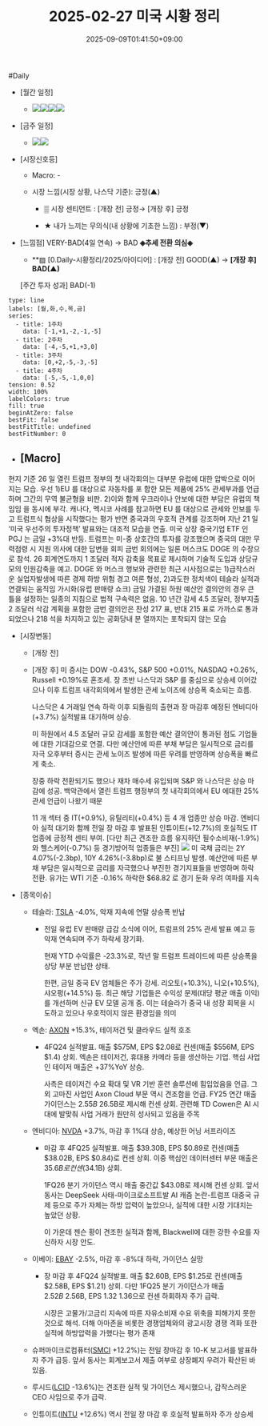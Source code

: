 ﻿---
title: "2025-02-27 미국 시황 정리"
date: 2025-09-09T01:41:50+09:00
lastmod: 2025-09-09T01:41:50+09:00
type: docs
sidebar:
  open: true
weight: 20
---
<div style="display:none">
  <meta property="article:published_time" content="2025-09-08T16:41:50Z" />
  <meta property="article:modified_time" content="2025-09-08T16:41:50Z" />
</div>
#Daily 

- [월간 일정]
	- ![](Pasted%20image%2020250221104731.png)![](Pasted%20image%2020250127112856.png)![](Pasted%20image%2020250127112925.png)![](Pasted%20image%2020250201120720.png)

- [금주 일정]
	- ![](Pasted%20image%2020250221104709.png)![](Pasted%20image%2020250224214050.png)

- [시장신호등]
	- Macro: -
	  
	- 시장 느낌(시장 상황, 나스닥 기준): 긍정(▲)
		  
		- ▒ 시장 센티먼트 : [개장 전] 긍정→ [개장 후] 긍정 
		  
		- ★ 내가 느끼는 무의식(내 상황에 기초한 느낌) : 부정(▼)

- [느낌점] VERY-BAD(4일 연속) → BAD  **◈추세 전환 의심◈**
	  
	- **▨ [0.Daily-시황정리/2025/아이디어] : [개장 전] GOOD(▲) → **[개장 후]  BAD(▲)**
	   
	[주간 투자 성과]  BAD(-1)

```chart
type: line
labels: [월,화,수,목,금]
series:
  - title: 1주차
    data: [-1,+1,-2,-1,-5]
  - title: 2주차
    data: [-4,-5,+1,+3,0]
  - title: 3주차
    data: [0,+2,-5,-3,-5]
  - title: 4주차
    data: [-5,-5,-1,0,0]
tension: 0.52
width: 100%
labelColors: true
fill: true
beginAtZero: false
bestFit: false
bestFitTitle: undefined
bestFitNumber: 0
```

- [Macro]
	- 

현지 기준 26 일 열린 트럼프 정부의 첫 내각회의는 대부분 유럽에 대한 압박으로 이어지는 모습. 우선 1)EU 를 대상으로 자동차를 포
함한 모든 제품에 25% 관세부과를 언급하며 그간의 무역 불균형을 비판. 2)이와 함께 우크라이나 안보에 대한 부담은 유럽의 책임임
을 동시에 부각. 캐나다, 멕시코 사례를 참고하면 EU 를 대상으로 관세와 안보를 두고 트럼프식 협상을 시작했다는 평가
반면 중국과의 우호적 관계를 강조하며 지난 21 일 ‘미국 우선주의 투자정책’ 발표와는 대조적 모습을 연출. 미국 상장 중국기업 ETF
인 PGJ 는 금일 +3%대 반등. 트럼프는 미-중 상호간의 투자를 강조했으며 중국의 대만 무력점령 시 지원 의사에 대한 답변을 회피
금번 회의에는 일론 머스크도 DOGE 의 수장으로 참석. 26 회계연도까지 1 조달러 적자 감축을 목표로 제시하며 기술적 도입과 상당규
모의 인원감축을 예고. DOGE 와 머스크 행보와 관련한 최근 시사점으로는 1)급작스러운 실업자발생에 따른 경제 하방 위험 경고 여론
형성, 2)과도한 정치색이 테슬라 실적과 연결되는 움직임 가시화(유럽 판매량 쇼크)
금일 가결된 하원 예산안 결의안의 경우 큰 틀을 설정하는 일종의 지침으로 법적 구속력은 없음. 10 년간 감세 4.5 조달러, 정부지출 2
조달러 삭감 계획을 포함한 금번 결의안은 찬성 217 표, 반대 215 표로 가까스로 통과되었으나 218 석을 차지하고 있는 공화당내 분
열까지는 포착되지 않는 모습

- [시장변동]
	- [개장 전]
	  
	- [개장 후] 미 증시는 DOW -0.43%, S&P 500 +0.01%, NASDAQ +0.26%, Russell +0.19%로 혼조세. 장 초반 나스닥과 S&P 를 중심으로 상승세 이어갔으나 이후 트럼프 내각회의에서 발생한 관세 노이즈에 상승폭 축소되는 흐름. 
	  
	  나스닥은 4 거래일 연속 하락 이후 되돌림의 출현과 장 마감후 예정된 엔비디아(+3.7%) 실적발표 대기하며 상승. 
	  
	  미 하원에서 4.5 조달러 규모 감세를 포함한 예산 결의안이 통과된 점도 기업들에 대한 기대감으로 연결. 다만 예산안에 따른 부채 부담은 일시적으로 금리를 자극 오후부터 증시는 관세 노이즈 발생에 따른 우려를 반영하며 상승폭을 빠르게 축소. 
	  
	  장중 하락 전환되기도 했으나 재차 매수세 유입되며 S&P 와 나스닥은 상승 마감에 성공. 백악관에서 열린 트럼프 행정부의 첫 내각회의에서 EU 에대한 25% 관세 언급이 나왔기 때문
	  
	  11 개 섹터 중 IT(+0.9%), 유틸리티(+0.4%) 등 4 개 업종만 상승 마감. 엔비디아 실적 대기와 함께 전일 장 마감 후 발표된 인튜이트(+12.7%)의 호실적도 IT 업종에 긍정적 센티 부여. [다만 최근 견조한 흐름 유지하던 필수소비재(-1.9%)와 헬스케어(-0.7%) 등 경기방어적 업종들은 부진]
	  ![](Pasted%20image%2020250227135106.png)
	  미 국채 금리는 2Y 4.07%(-2.3bp), 10Y 4.26%(-3.8bp)로 불 스티프닝 발생. 예산안에 따른 부채 부담은 일시적으로 금리를 자극했으나 부진한 경기지표들을 반영하며 하락 전환. 유가는 WTI 기준 -0.16% 하락한 $68.82 로 경기 둔화 우려 여파를 지속

- [종목이슈]
	- 테슬라: [TSLA](/company-analysis/tsla/) -4.0%, 악재 지속에 연말 상승폭 반납
		- 전일 유럽 EV 판매량 급감 소식에 이어, 트럼프의 25% 관세 발표 예고 등 악재 연속되며 주가 하락세 장기화. 
		  
		  현재 YTD 수익률은 -23.3%로, 작년 말 트럼프 트레이드에 따른 상승폭을 상당 부분 반납한 상태. 
		  
		  한편, 금일 중국 EV 업체들은 주가 강세. 리오토(+10.3%), 니오(+10.5%), 샤오펑(+14.5%) 등. 최근 해당 기업들은 수익성 문제(대당 평균 매출 이익)를 개선하며 신규 EV 모델 공개 중. 이는 테슬라가 중국 내 성장 회복을 시도하고 있으나 우호적이지 않은 환경임을 의미
		  
	- 엑손: [AXON](/company-analysis/axon/) +15.3%, 테이저건 및 클라우드 실적 호조
		- 4FQ24 실적발표. 매출 $575M, EPS $2.08로 컨센(매출 $556M, EPS $1.4) 상회. 엑손은 테이저건, 휴대용 카메라 등을 생산하는 기업. 핵심 사업인 테이저 매출은 +37%YoY 상승.
		  
		  사측은 테이저건 수요 확대 및 VR 기반 훈련 솔루션에 힘입었음을 언급. 그 외 고마진 사업인 Axon Cloud 부문 역시 견조함을 언급. FY25 연간 매출 가이던스는 $2.55B~$26.5B로 제시해 컨센 상회. 관련해 TD Cowen은 AI 시대에 발맞춰 사업 거래가 원만히 성사되고 있음을 주목

	- 엔비디아: [NVDA](/company-analysis/nvda/) +3.7%, 마감 후 1%대 상승, 예상한 어닝 서프라이즈
		- 마감 후 4FQ25 실적발표. 매출 $39.30B, EPS $0.89로 컨센(매출 $38.02B, EPS $0.84)로 컨센 상회. 이중 핵심인 데이터센터 부문 매출은 $35.6B로 컨센($34.1B) 상회.
		  
		  1FQ26 분기 가이던스 역시 매출 중간값 $43.0B로 제시해 컨센 상회. 앞서 동사는 DeepSeek 사태-마이크로소프트발 AI 캐즘 논란-트럼프 대중국 규제 등으로 주가 자체는 하방 압력이 높았으나, 실적에 대한 시장 기대치는 높았던 상황. 
		  
		  이 가운데 젠슨 황이 견조한 실적과 함께, Blackwell에 대한 강한 수요를 자신하자 시장 안도.
		  
	- 이베이: [EBAY](/company-analysis/ebay/) -2.5%, 마감 후 -8%대 하락, 가이던스 실망
		- 장 마감 후 4FQ24 실적발표. 매출 $2.60B, EPS $1.25로 컨센(매출 $2.58B, EPS $1.21) 상회. 다만 1FQ25 분기 가이던스가 매출 $2.52B~$2.56B, EPS $1.32~$1.36으로 컨센 하회하자 주가 급락. 
		  
		  시장은 고물가/고금리 지속에 따른 자유소비재 수요 위축을 피해가지 못한 것으로 해석. 더해 아마존을 비롯한 경쟁업체와의 광고시장 경쟁 격화 또한 실적에 하방압력을 가했다는 평가 존재
		  
	- 슈퍼마이크로컴퓨터([SMCI](/company-analysis/smci/) +12.2%)는 전일 장마감 후 10-K 보고서를 발표하자 주가 급등. 앞서 동사는 회계보고서 제출 여부로 상장폐지 우려가 확산된 바 있음.
	  
	- 루시드([LCID](/company-analysis/lcid/) -13.6%)는 견조한 실적 및 가이던스 제시했으나, 갑작스러운 CEO 사임으로 주가 급락.
	  
	- 인튜이트([INTU](/company-analysis/intu/) +12.6%) 역시 전일 장 마감 후 호실적 발표하자 주가 상승세
